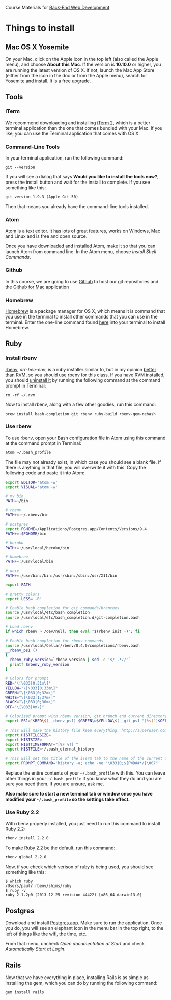Course Materials for [Back-End Web Development](http://betamore.com/academy/back-end-web-development)

# Things to install

## Mac OS X Yosemite

On your Mac, click on the Apple icon in the top left (also called the Apple menu), and choose **About this Mac**. If the version is **10.10.0** or higher, you are running the latest version of OS X. If not, launch the Mac App Store (either from the icon in the doc or from the Apple menu), search for Yosemite and install. It is a free upgrade.

## Tools

### iTerm

We recommend downloading and installing [iTerm 2](http://iterm2.com/), which is a better terminal application than the one that comes bundled with your Mac. If you like, you can use the Terminal application that comes with OS X.

### Command-Line Tools

In your terminal application, run the following command:

    git --version

If you will see a dialog that says **Would you like to install the tools now?**, press the install button and wait for the install to complete. If you see something like this:

    git version 1.9.3 (Apple Git-50)

Then that means you already have the command-line tools installed.

### Atom

[Atom](https://atom.io/) is a text editor. It has lots of great features, works on Windows, Mac and Linux and is free and open source.

Once you have downloaded and installed Atom, make it so that you can launch Atom from command line. In the Atom menu, choose *Install Shell Commands*.

### Github

In this course, we are going to use [Github](https://github.com/) to host our git repositories and the [Github for Mac](https://mac.github.com) application

### Homebrew

[Homebrew](http://brew.sh) is a package manager for OS X, which means it is command that you use in the terminal to install other commands that you can use in the terminal. Enter the one-line command found [here](http://brew.sh/#install) into your terminal to install Homebrew.

## Ruby

### Install rbenv

[rbenv](https://github.com/sstephenson/rbenv), *arr-bee-env*, is a ruby installer similar to, but in my opinion [better than RVM](https://github.com/sstephenson/rbenv/wiki/Why-rbenv%3F), so you should use rbenv for this class. If you have RVM installed, you should [uninstall it](http://rvm.io/support/faq#where-is-everything-installed-to-) by running the following command at the command prompt in Terminal:

```
rm -rf ~/.rvm
```

Now to install rbenv, along with a few other goodies, run this command:

```
brew install bash-completion git rbenv ruby-build rbenv-gem-rehash
```

### Use rbenv

To use rbenv, open your Bash configuration file in Atom using this command at the command prompt in Terminal:

    atom ~/.bash_profile

The file may not already exist, in which case you should see a blank file. If there is anything in that file, you will overwrite it with this. Copy the following code and paste it into Atom:

```bash
export EDITOR='atom -w'
export VISUAL='atom -w'

# my bin
PATH=~/bin

# rbenv
PATH+=:~/.rbenv/bin

# postgres
export PGHOME=/Applications/Postgres.app/Contents/Versions/9.4
PATH+=:$PGHOME/bin

# heroku
PATH+=:/usr/local/heroku/bin

# homebrew
PATH+=:/usr/local/bin

# unix
PATH+=:/usr/bin:/bin:/usr/sbin:/sbin:/usr/X11/bin

export PATH

# pretty colors
export LESS='-R'

# Enable bash completion for git commands/branches
source /usr/local/etc/bash_completion
source /usr/local/etc/bash_completion.d/git-completion.bash

# Load rbenv
if which rbenv > /dev/null; then eval "$(rbenv init -)"; fi

# Enable bash completion for rbenv commands
source /usr/local/Cellar/rbenv/0.4.0/completions/rbenv.bash
__rbenv_ps1 ()
{
  rbenv_ruby_version=`rbenv version | sed -e 's/ .*//'`
  printf $rbenv_ruby_version
}

# Colors for prompt
RED="\[\033[0;31m\]"
YELLOW="\[\033[0;33m\]"
GREEN="\[\033[0;32m\]"
WHITE="\[\033[1;37m\]"
BLACK="\[\033[0;30m\]"
OFF="\[\033[0m\]"

# Colorized prompt with rbenv version, git branch and current directory
export PS1="$RED\$(__rbenv_ps1) $GREEN\w$YELLOW\$(__git_ps1 "[%s]")$OFF \$ "

# This will make the history file keep everything, http://superuser.com/a/664061
export HISTFILESIZE=
export HISTSIZE=
export HISTTIMEFORMAT="[%F %T] "
export HISTFILE=~/.bash_eternal_history

# This will set the title of the iTerm tab to the name of the current directory
export PROMPT_COMMAND='history -a; echo -ne "\033]0;${PWD##*/}\007"'  
```

Replace the entire contents of your `~/.bash_profile` with this. You can leave other things in your `~/.bash_profile` if you know what they do and you are sure you need them. If you are unsure, ask me.

**Also make sure to start a new terminal tab or window once you have modified your `~/.bash_profile` so the settings take effect.**

### Use Ruby 2.2

With rbenv properly installed, you just need to run this command to install Ruby 2.2:

    rbenv install 2.2.0

To make Ruby 2.2 be the default, run this command:

    rbenv global 2.2.0

Now, if you check which verison of ruby is being used, you should see something like this:

    $ which ruby
    /Users/paul/.rbenv/shims/ruby
    $ ruby -v
    ruby 2.1.2p0 (2013-12-25 revision 44422) [x86_64-darwin13.0]

## Postgres

Download and install [Postgres.app](http://postgresapp.com/). Make sure to run the application. Once you do, you will see an elephant icon in the menu bar in the top right, to the left of things like the wifi, the time, etc.

From that menu, uncheck *Open documentation at Start* and check *Automatically Start at Login*.

## Rails

Now that we have everything in place, installing Rails is as simple as installing the gem, which you can do by running the following command:

    gem install rails

